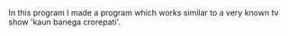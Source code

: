 In this program I made a program which works similar to a very known tv show 'kaun banega crorepati'.
